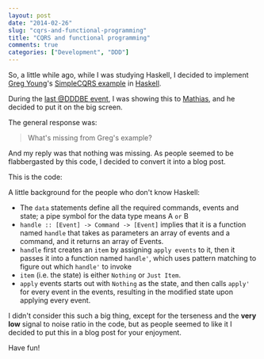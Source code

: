 ```yaml
---
layout: post
date: "2014-02-26"
slug: "cqrs-and-functional-programming"
title: "CQRS and functional programming"
comments: true
categories: ["Development", "DDD"]
---
```

So, a little while ago, while I was studying Haskell, I decided to implement [Greg Young](https://twitter.com/gregyoung)'s
[SimpleCQRS example](https://github.com/gregoryyoung/m-r/tree/master/SimpleCQRS) in [Haskell](http://www.haskell.org/).

During the [last @DDDBE event](http://www.eventbrite.com/e/dddbe-5-ddd-basics-registration-9912037170), I was showing this to
[Mathias](https://twitter.com/mathiasverraes), and he decided to put it on the big screen.

The general response was:

> What's missing from Greg's example?

And my reply was that nothing was missing. As people seemed to be flabbergasted by this code, I decided to convert it into a blog post.

This is the code:

<script src="https://gist.github.com/ToJans/8219629.js"></script>

A little background for the people who don't know Haskell:

- The `data` statements define all the required commands, events and state; a pipe symbol for the data type means A `or` B
- `handle :: [Event] -> Command -> [Event]` implies that it is a function named `handle` that takes as parameters an array of events and a command,
and it returns an array of Events.
- `handle` first creates an `item` by assigning `apply events` to it, then it passes it into a function named `handle'`, which uses pattern matching
to figure out which `handle'` to invoke
- `item` (i.e. the state) is either `Nothing` or `Just Item`.
- `apply` events starts out with `Nothing` as the state, and then calls `apply'` for every event in the events, resulting in the modified state upon
applying every event.

I didn't consider this such a big thing, except for the terseness and the **very low** signal to noise ratio in the code, but as people seemed to like it
I decided to put this in a blog post for your enjoyment.

Have fun!
